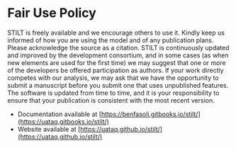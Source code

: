 # Fair Use Policy

STILT is freely available and we encourage others to use it. Kindly keep us informed of how you are using the model and of any publication plans. Please acknowledge the source as a citation. STILT is continuously updated and improved by the development consortium, and in some cases (as when new elements are used for the first time) we may suggest that one or more of the developers be offered participation as authors. If your work directly competes with our analysis, we may ask that we have the opportunity to submit a manuscript before you submit one that uses unpublished features. The software is updated from time to time, and it is your responsibility to ensure that your publication is consistent with the most recent version.

- Documentation available at [https://benfasoli.gitbooks.io/stilt/](https://uataq.gitbooks.io/stilt/)
- Website available at [https://uataq.github.io/stilt/](https://uataq.github.io/stilt/)
